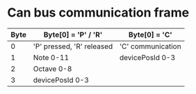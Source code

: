 # Can bus communication frame
| Byte | Byte[0] =  'P' / 'R' | Byte[0] =  'C' |
|----------|----------|----------|
| 0 | 'P' pressed, 'R' released| 'C' communication |
| 1 | Note 0-11 | devicePosId 0-3 |
| 2 | Octave 0-8 | 
| 3 | devicePosId 0-3 |


